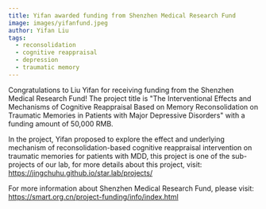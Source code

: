 ```yaml
---
title: Yifan awarded funding from Shenzhen Medical Research Fund
image: images/yifanfund.jpeg
author: Yifan Liu
tags:
  - reconsolidation
  - cognitive reappraisal
  - depression
  - traumatic memory
---
```


Congratulations to Liu Yifan for receiving funding from the Shenzhen Medical Research Fund! The project title is "The Interventional Effects and Mechanisms of Cognitive Reappraisal Based on Memory Reconsolidation on Traumatic Memories in Patients with Major Depressive Disorders" with a funding amount of 50,000 RMB.

In the project, Yifan proposed to explore the effect and underlying mechanism of reconsolidation-based cognitive reappraisal intervention on traumatic memories for patients with MDD, this project is one of the sub-projects of our lab, for more details about this project, visit: https://jingchuhu.github.io/star.lab/projects/

For more information about Shenzhen Medical Research Fund, please visit:
https://smart.org.cn/project-funding/info/index.html


